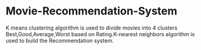# Movie-Recommendation-System
K means clustering algorithm is used to divide movies into 4 clusters Best,Good,Average,Worst based on Rating.K-nearest neighbors algorithm is used to build the Recommendation system.
